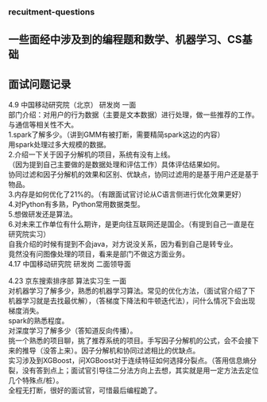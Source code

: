 ### recuitment-questions  
## 一些面经中涉及到的编程题和数学、机器学习、CS基础  
## 面试问题记录  
4.9 中国移动研究院（北京） 研发岗 一面  
部门介绍：对用户的行为数据（主要是文本数据）进行处理，做一些推荐的工作。与通信等相关性不大。  
1.spark了解多少。（讲到GMM有被打断，需要精简spark这边的内容）  
用spark处理过多大规模的数据。  
2.介绍一下关于因子分解机的项目，系统有没有上线。  
（因为提到自己主要做的是数据处理和评估工作）具体评估结果如何。  
协同过滤和因子分解机的效果和区别、优缺点，协同过滤用的是基于用户还是基于物品。  
3.内存是如何优化了21%的。（有跟面试官讨论从C语言侧进行优化效果更好）  
4.对Python有多熟，Python常用数据类型。  
5.想做研发还是算法。  
6.对未来工作单位有什么期许，是更向往互联网还是国企。（有提到自己一直是在研究院实习）  
自我介绍的时候有提到不会java，对方说没关系，因为看到自己是转专业。  
竟然没有问图像处理的项目，看来是部门不做这方面业务。  
4.17 中国移动研究院 研发岗 二面领导面  

4.23 京东搜索排序部 算法实习生 一面  
对机器学习了解多少，熟悉的机器学习算法。常见的优化方法，（面试官介绍了下机器学习就是去找最优解），（答梯度下降法和牛顿迭代法），问什么情况下会出现梯度消失。    
spark的熟悉程度。  
对深度学习了解多少（答知道反向传播）。  
挑一个熟悉的项目聊，挑了推荐系统的项目。手写因子分解机的公式，会不会接下来的推导（没答上来）。因子分解机和协同过滤相比的优缺点。  
实习涉及到XGBoost，问XGBoost对于连续特征如何选择分裂点。（答用信息熵分裂，没有答到点上；面试官引导往二分法方向上去想，其实就是用一定方法去定位几个特殊点/桩）。  
全程无打断，很好的面试官，可惜最后编程跪了。  
